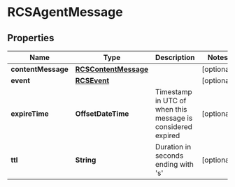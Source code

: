 

# RCSAgentMessage


## Properties

| Name | Type | Description | Notes |
|------------ | ------------- | ------------- | -------------|
|**contentMessage** | [**RCSContentMessage**](RCSContentMessage.md) |  |  [optional] |
|**event** | [**RCSEvent**](RCSEvent.md) |  |  [optional] |
|**expireTime** | **OffsetDateTime** | Timestamp in UTC of when this message is considered expired |  [optional] |
|**ttl** | **String** | Duration in seconds ending with &#39;s&#39; |  [optional] |



